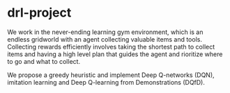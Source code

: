 # drl-project

We work in the never-ending learning gym environment, 
which is an endless gridworld with an agent collecting valuable items and tools. 
Collecting rewards efficiently involves taking the shortest path to collect items 
and having a high level plan that guides the agent and rioritize where to go and what to collect. 

We propose a greedy heuristic and implement Deep Q-networks (DQN), 
imitation learning and Deep Q-learning from Demonstrations (DQfD).
